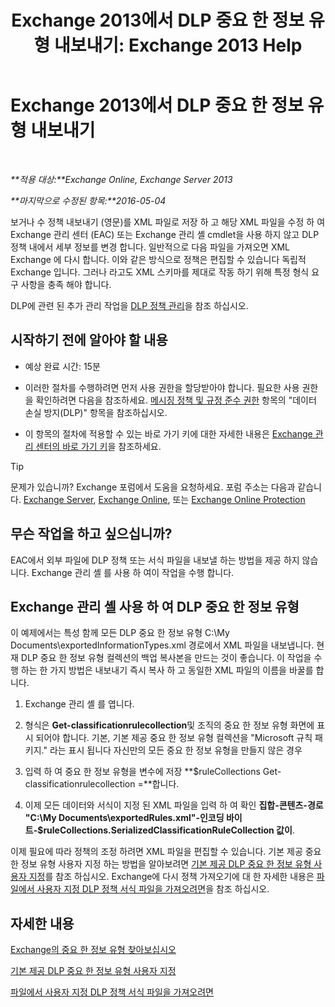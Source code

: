 ﻿---
title: 'Exchange 2013에서 DLP 중요 한 정보 유형 내보내기: Exchange 2013 Help'
TOCTitle: Exchange에서 DLP 중요 한 정보 유형 내보내기
ms:assetid: 8f02fbc2-dd1c-4276-be1a-517a43fe39b2
ms:mtpsurl: https://technet.microsoft.com/ko-kr/library/Dn479225(v=EXCHG.150)
ms:contentKeyID: 59635521
ms.date: 05/22/2018
mtps_version: v=EXCHG.150
ms.translationtype: MT
---

# Exchange 2013에서 DLP 중요 한 정보 유형 내보내기

 

_**적용 대상:**Exchange Online, Exchange Server 2013_

_**마지막으로 수정된 항목:**2016-05-04_

보거나 수 정책 내보내기 (영문)를 XML 파일로 저장 하 고 해당 XML 파일을 수정 하 여 Exchange 관리 센터 (EAC) 또는 Exchange 관리 셸 cmdlet을 사용 하지 않고 DLP 정책 내에서 세부 정보를 변경 합니다. 일반적으로 다음 파일을 가져오면 XML Exchange 에 다시 합니다. 이와 같은 방식으로 정책은 편집할 수 있습니다 독립적 Exchange 입니다. 그러나 라고도 XML 스키마를 제대로 작동 하기 위해 특정 형식 요구 사항을 충족 해야 합니다.

DLP에 관련 된 추가 관리 작업을 [DLP 정책 관리](manage-dlp-policies-exchange-2013-help.md)을 참조 하십시오.

## 시작하기 전에 알아야 할 내용

  - 예상 완료 시간: 15분

  - 이러한 절차를 수행하려면 먼저 사용 권한을 할당받아야 합니다. 필요한 사용 권한을 확인하려면 다음을 참조하세요. [메시징 정책 및 규정 준수 권한](messaging-policy-and-compliance-permissions-exchange-2013-help.md) 항목의 "데이터 손실 방지(DLP)" 항목을 참조하십시오.

  - 이 항목의 절차에 적용할 수 있는 바로 가기 키에 대한 자세한 내용은 [Exchange 관리 센터의 바로 가기 키](keyboard-shortcuts-in-the-exchange-admin-center-exchange-online-protection-help.md)을 참조하세요.


> [!TIP]
> 문제가 있습니까? Exchange 포럼에서 도움을 요청하세요. 포럼 주소는 다음과 같습니다. <A href="https://go.microsoft.com/fwlink/p/?linkid=60612">Exchange Server</A>, <A href="https://go.microsoft.com/fwlink/p/?linkid=267542">Exchange Online</A>, 또는 <A href="https://go.microsoft.com/fwlink/p/?linkid=285351">Exchange Online Protection</A>



## 무슨 작업을 하고 싶으십니까?

EAC에서 외부 파일에 DLP 정책 또는 서식 파일을 내보낼 하는 방법을 제공 하지 않습니다. Exchange 관리 셸 를 사용 하 여이 작업을 수행 합니다.

## Exchange 관리 셸 사용 하 여 DLP 중요 한 정보 유형

이 예제에서는 특성 함께 모든 DLP 중요 한 정보 유형 C:\\My Documents\\exportedInformationTypes.xml 경로에서 XML 파일을 내보냅니다. 현재 DLP 중요 한 정보 유형 컬렉션의 백업 복사본을 만드는 것이 좋습니다. 이 작업을 수행 하는 한 가지 방법은 내보내기 즉시 복사 하 고 동일한 XML 파일의 이름을 바꿀를 합니다.

1.  Exchange 관리 셸 를 엽니다.

2.  형식은 **Get-classificationrulecollection**및 조직의 중요 한 정보 유형 화면에 표시 되어야 합니다. 기본, 기본 제공 중요 한 정보 유형 컬렉션을 "Microsoft 규칙 패키지." 라는 표시 됩니다 자신만의 모든 중요 한 정보 유형을 만들지 않은 경우

3.  입력 하 여 중요 한 정보 유형을 변수에 저장 **$ruleCollections Get-classificationrulecollection =**합니다.

4.  이제 모든 데이터와 서식이 지정 된 XML 파일을 입력 하 여 확인 **집합-콘텐츠-경로 "C:\\My Documents\\exportedRules.xml"-인코딩 바이트-$ruleCollections.SerializedClassificationRuleCollection 값이**.

이제 필요에 따라 정책의 조정 하려면 XML 파일을 편집할 수 있습니다. 기본 제공 중요 한 정보 유형 사용자 지정 하는 방법을 알아보려면 [기본 제공 DLP 중요 한 정보 유형 사용자 지정](customize-the-built-in-dlp-sensitive-information-types-exchange-2013-help.md)를 참조 하십시오. Exchange에 다시 정책 가져오기에 대 한 자세한 내용은 [파일에서 사용자 지정 DLP 정책 서식 파일을 가져오려면](import-a-custom-dlp-policy-template-from-a-file-exchange-2013-help.md)을 참조 하십시오.

## 자세한 내용

[Exchange의 중요 한 정보 유형 찾아보십시오](what-the-sensitive-information-types-in-exchange-look-for-exchange-online-help.md)

[기본 제공 DLP 중요 한 정보 유형 사용자 지정](customize-the-built-in-dlp-sensitive-information-types-exchange-2013-help.md)

[파일에서 사용자 지정 DLP 정책 서식 파일을 가져오려면](import-a-custom-dlp-policy-template-from-a-file-exchange-2013-help.md)


